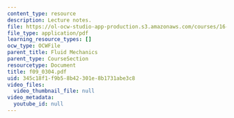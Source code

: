 ```yaml
---
content_type: resource
description: Lecture notes.
file: https://ol-ocw-studio-app-production.s3.amazonaws.com/courses/16-01-unified-engineering-i-ii-iii-iv-fall-2005-spring-2006/345c18f1f9b58b42301e8b1731abe3c8_f09_0304.pdf
file_type: application/pdf
learning_resource_types: []
ocw_type: OCWFile
parent_title: Fluid Mechanics
parent_type: CourseSection
resourcetype: Document
title: f09_0304.pdf
uid: 345c18f1-f9b5-8b42-301e-8b1731abe3c8
video_files:
  video_thumbnail_file: null
video_metadata:
  youtube_id: null
---
```

